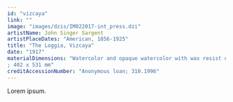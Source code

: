 ```yaml
---
id: "vizcaya"
link: ""
image: "images/dzis/IM022017-int_press.dzi"
artistName: John Singer Sargent
artistPlaceDates: "American, 1856-1925"
title: "The Loggia, Vizcaya"
date: "1917"
materialDimensions: "Watercolor and opaque watercolor with wax resist over graphite on wove paper
; 402 x 531 mm"
creditAccessionNumber: "Anonymous loan; 310.1996"
---
```


Lorem ipsum.
